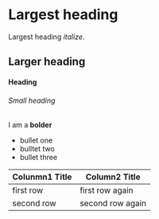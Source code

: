 # Largest heading
Largest heading *italize*.

## Larger heading

#### Heading 

###### Small heading
I am a **bolder**

* bullet one
* bulltet two
* bullet three

| Colunmn1 Title | Column2 Title |
| -------------- | ------------- |
| first row | first row again 
| second row | second row again |
